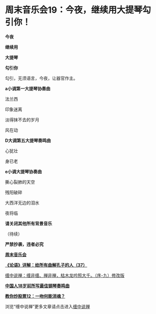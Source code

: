 周末音乐会19：今夜，继续用大提琴勾引你！
====



**今夜**

**继续用**

**大提琴**

**勾引你**

勾引，无须语言，今夜，让器官作主。

**a小调第一大提琴协奏曲**

法兰西

印象迷离

淡得抹不去的岁月

风在动

**D大调第五大提琴奏鸣曲**

心犹壮

身已老

**e小调大提琴协奏曲**

撕心裂肺的天空

残阳破碎

大西洋无边的泪水

夜将临





**请关闭其他所有背景音乐**

（待续）

**严禁抄袭，违者必究**

[**周末音乐会**](http://blog.sina.com.cn/u/486e105c0100056e)

[**《论语》详解：给所有曲解孔子的人（37）**](http://blog.sina.com.cn/u/486e105c010007g6)

[缠中说禅：缠非缠、禅非禅，枯木龙吟照大千。（序-九）修改版](http://blog.sina.com.cn/u/486e105c010006cp)

[**中国人18岁前所写最佳钢琴奏鸣曲**](http://blog.sina.com.cn/u/486e105c0100073t)

[**教你炒股票12：一吻何能消魂？**](http://blog.sina.com.cn/u/486e105c010007ee)

浏览“缠中说禅”更多文章请点击进入[缠中说禅](http://blog.sina.com.cn/m/chzhshch)

